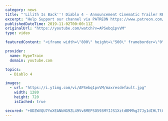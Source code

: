 ```yaml
---
category: news
title: "'Lilith Is Back''! Diablo 4 - Announcement Cinematic Trailer REACTION - Blizzcon 2019"
excerpt: "Help Support our channel via PATREON https://www.patreon.com/HypeTrain1 Subscribe to HypeTrain : https://www.youtube.com/c/HypeTrain-Follow 'Lilith Is ..."
publishedDateTime: 2019-11-02T00:00:11Z
originalUrl: "https://youtube.com/watch?v=APSebq1pvVM"
type: video

featuredContent: "<iframe width=\"800\" height=\"500\" frameborder=\"0\" src=\"https://www.youtube.com/embed/APSebq1pvVM\" allow=\"accelerometer; autoplay; encrypted-media; gyroscope; picture-in-picture\" allowfullscreen></iframe>"

provider:
  name: HypeTrain
  domain: youtube.com

topics:
  - Diablo 4

images:
  - url: "https://i.ytimg.com/vi/APSebq1pvVM/maxresdefault.jpg"
    width: 1280
    height: 720
    isCached: true

secured: "+8DZWVQU7YoXEANbNG9ZL49Vv8MEPSO593MYIJS1XztdBMMhg27Jy1dIHLTtGvaWqPcKUp/SkUNxA8FAppcpB6tqLfSaJ8IhvmwEv8C+btsCnm5Aw8d6uNXUem2kbepWz3n4YPYxzTeruroFRiQKP7pgCdsPZfRUqZJ0BnfrpyQ4uwqGtlGpmwDJfm7coJpA5TLsY07MO38EgmeTQrI36Fe2wW1JHGrNVDPNyAyC9HPUmE7QlKcanjTDE3WVGQ+Xc0FEhTytSCLJuMnp3FcoJSDTWeb3/kpWyE1ztytov2yK9PTdpRgNaZLgV60GNOhvQomuM+xjGGxsjLL4w+A/aGUOPsuon5N70djljZisosTQJ+Ej4HHinPzVvp3FOi/RYvdAkPj8UM8KibVp14JPJTIK6p3SOOahTyXHsxTwWcDYHIauX4pj8EQmbJzaR56k;nzqYh9I4Oda0mYeG+aLSRA=="
---
```


